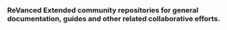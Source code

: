 ### ReVanced Extended community repositories for general documentation, guides and other related collaborative efforts.
